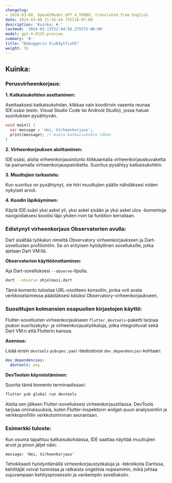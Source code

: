 ```yaml
---
changelog:
- 2024-03-08, OpenAIModel.GPT_4_TURBO, translated from English
date: 2024-03-08 21:56:44.735118-07:00
description: 'Kuinka: #.'
lastmod: '2024-03-13T22:44:56.275575-06:00'
model: gpt-4-0125-preview
summary: '#.'
title: "Debuggerin k\xE4ytt\xF6"
weight: 35
---
```


## Kuinka:


### Perusvirheenkorjaus:
**1. Katkaisukohtien asettaminen:**

Asettaaksesi katkaisukohdan, klikkaa vain koodirivin vasenta reunaa IDE:ssäsi (esim. Visual Studio Code tai Android Studio), jossa haluat suorituksen pysähtyvän.

```dart
void main() {
  var message = 'Hei, Virheenkorjaus';
  print(message); // Aseta katkaisukohta tähän
}
```

**2. Virheenkorjauksen aloittaminen:**

IDE:ssäsi, aloita virheenkorjausistunto klikkaamalla virheenkorjauskuvaketta tai painamalla virheenkorjauspainiketta. Suoritus pysähtyy katkaisukohtiin.

**3. Muuttujien tarkastelu:**

Kun suoritus on pysähtynyt, vie hiiri muuttujien päälle nähdäksesi niiden nykyiset arvot.

**4. Koodin läpikäyminen:**

Käytä IDE:ssäsi yksi askel yli, yksi askel sisään ja yksi askel ulos -komentoja navigoidaksesi koodisi läpi yhden rivin tai funktion kerrallaan.

### Edistynyt virheenkorjaus Observatorion avulla:
Dart sisältää työkalun nimeltä Observatory virheenkorjaukseen ja Dart-sovellusten profilointiin. Se on erityisen hyödyllinen sovelluksille, jotka ajetaan Dart VM:llä.

**Observatorion käyttöönottaminen:**

Aja Dart-sovelluksesi `--observe`-lipulla.

```bash
dart --observe ohjelmasi.dart
```

Tämä komento tulostaa URL-osoitteen konsoliin, jonka voit avata verkkoselaimessa päästäksesi käsiksi Observatory-virheenkorjaukseen.

### Suosittujen kolmansien osapuolien kirjastojen käyttö:
Flutter-sovellusten virheenkorjaukseen `flutter_devtools`-paketti tarjoaa joukon suorituskyky- ja virheenkorjaustyökaluja, jotka integroituvat sekä Dart VM:n että Flutterin kanssa.

**Asennus:**

Lisää ensin `devtools` `pubspec.yaml`-tiedostoosi `dev_dependencies`-kohtaan:

```yaml
dev_dependencies:
  devtools: any
```

**DevToolsin käynnistäminen:**

Suorita tämä komento terminaalissasi:

```bash
flutter pub global run devtools
```

Aloita sen jälkeen Flutter-sovelluksesi virheenkorjaustilassa. DevTools tarjoaa ominaisuuksia, kuten Flutter-inspektorin widget-puun analysointiin ja verkkoprofiilin verkkotoiminnan seurantaan.

### Esimerkki tuloste:
Kun osuma tapahtuu katkaisukohdassa, IDE saattaa näyttää muuttujien arvot ja pinon jäljet näin:

```
message: 'Hei, Virheenkorjaus'
```

Tehokkaasti hyödyntämällä virheenkorjaustyökaluja ja -tekniikoita Dartissa, kehittäjät voivat tunnistaa ja ratkaista ongelmia nopeammin, mikä johtaa sujuvampaan kehitysprosessiin ja vankempiin sovelluksiin.
